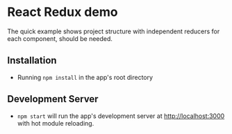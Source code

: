 # React Redux demo

The quick example shows project structure with independent reducers for each component, should be needed.

## Installation

- Running `npm install` in the app's root directory

## Development Server

- `npm start` will run the app's development server at [http://localhost:3000](http://localhost:3000) with hot module reloading.

